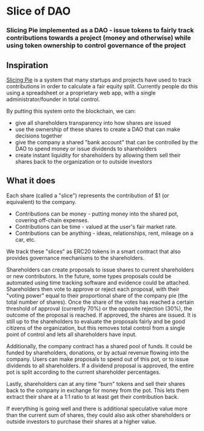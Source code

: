 # Slice of DAO

### Slicing Pie implemented as a DAO - issue tokens to fairly track contributions towards a project (money and otherwise) while using token ownership to control governance of the project
## Inspiration

[Slicing Pie](https://slicingpie.com/) is a system that many startups and projects have used to track contributions in order to calculate a fair equity split. Currently people do this using a spreadsheet or a proprietary web app, with a single administrator/founder in total control.

By putting this system onto the blockchain, we can:
- give all shareholders transparency into how shares are issued
- use the ownership of these shares to create a DAO that can make decisions together
- give the company a shared "bank account" that can be controlled by the DAO to spend money or issue dividends to shareholders
- create instant liquidity for shareholders by allowing them sell their shares back to the organization or to outside investors

## What it does

Each share (called a "slice") represents the contribution of $1 (or equivalent) to the company.

- Contributions can be money - putting money into the shared pot, covering off-chain expenses.
- Contributions can be time - valued at the user's fair market rate.
- Contributions can be anything - ideas, relationships, rent, mileage on a car, etc.

We track these "slices" as ERC20 tokens in a smart contract that also provides governance mechanisms to the shareholders.

Shareholders can create proposals to issue shares to current shareholders or new contributors. In the future, some types proposals could be automated using time tracking software and evidence could be attached.
Shareholders then vote to approve or reject each proposal, with their "voting power" equal to their proportional share of the company pie (the total number of shares). Once the share of the votes has reached a certain threshold of approval (currently 70%) or the opposite rejection (30%), the outcome of the proposal is reached. If approved, the shares are issued. It is still up to the shareholders to evaluate the proposals fairly and be good citizens of the organization, but this removes total control from a single point of control and lets all shareholders have input.

Additionally, the company contract has a shared pool of funds. It could be funded by shareholders, donations, or by actual revenue flowing into the company. Users can make proposals to spend out of this pot, or to issue dividends to all shareholders. If a dividend proposal is approved, the entire pot is split according to the current shareholder percentages.

Lastly, shareholders can at any time "burn" tokens and sell their shares back to the company in exchange for money from the pot. This lets them extract their share at a 1:1 ratio to at least get their contribution back.

If everything is going well and there is additional speculative value more than the current sum of shares, they could also ask other shareholders or outside investors to purchase their shares at a higher value.
